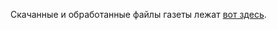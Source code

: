 Скачанные и обработанные файлы газеты лежат [вот здесь](https://drive.google.com/drive/folders/1Gm2gAYZO_zPgYhP5MNShVPjdT7-9vu0p?usp=sharing).
